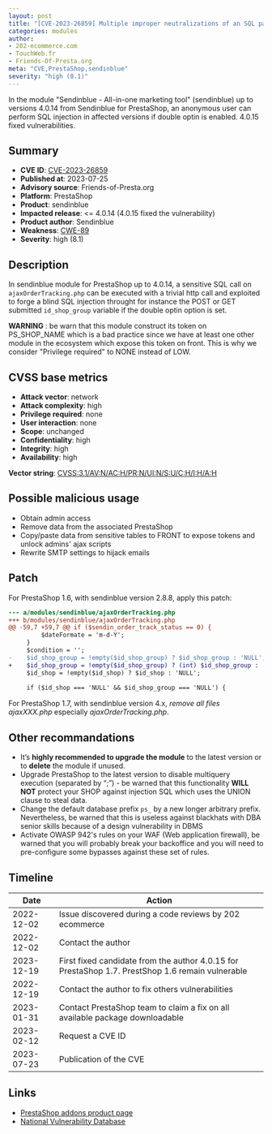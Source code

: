 ```yaml
---
layout: post
title: "[CVE-2023-26859] Multiple improper neutralizations of an SQL parameters in Sendinblue module for PrestaShop"
categories: modules
author:
- 202-ecommerce.com
- TouchWeb.fr
- Friends-Of-Presta.org
meta: "CVE,PrestaShop,sendinblue"
severity: "high (8.1)"
---
```


In the module "Sendinblue - All-in-one marketing tool" (sendinblue) up to versions 4.0.14 from Sendinblue for PrestaShop, an anonymous user can perform SQL injection in affected versions if double optin is enabled. 4.0.15 fixed vulnerabilities.

## Summary

* **CVE ID**: [CVE-2023-26859](https://cve.mitre.org/cgi-bin/cvename.cgi?name=CVE-2023-26859)
* **Published at**: 2023-07-25
* **Advisory source**: Friends-of-Presta.org
* **Platform**: PrestaShop
* **Product**: sendinblue
* **Impacted release**: <= 4.0.14 (4.0.15 fixed the vulnerability)
* **Product author**: Sendinblue
* **Weakness**: [CWE-89](https://cwe.mitre.org/data/definitions/89.html)
* **Severity**: high (8.1)


## Description

In sendinblue module for PrestaShop up to 4.0.14, a sensitive SQL call on `ajaxOrderTracking.php` can be executed with a trivial http call and exploited to forge a blind SQL injection throught for instance the POST or GET submitted `id_shop_group` variable if the double optin option is set.

**WARNING** : be warn that this module construct its token on PS_SHOP_NAME which is a bad practice since we have at least one other module in the ecosystem which expose this token on front. This is why we consider "Privilege required" to NONE instead of LOW.


## CVSS base metrics

* **Attack vector**: network
* **Attack complexity**: high
* **Privilege required**: none
* **User interaction**: none
* **Scope**: unchanged
* **Confidentiality**: high
* **Integrity**: high
* **Availability**: high

**Vector string**: [CVSS:3.1/AV:N/AC:H/PR:N/UI:N/S:U/C:H/I:H/A:H](https://nvd.nist.gov/vuln-metrics/cvss/v3-calculator?vector=AV:N/AC:H/PR:N/UI:N/S:U/C:H/I:H/A:H)


## Possible malicious usage

* Obtain admin access
* Remove data from the associated PrestaShop
* Copy/paste data from sensitive tables to FRONT to expose tokens and unlock admins' ajax scripts
* Rewrite SMTP settings to hijack emails


## Patch

For PrestaShop 1.6, with sendinblue version 2.8.8, apply this patch:

```diff
--- a/modules/sendinblue/ajaxOrderTracking.php
+++ b/modules/sendinblue/ajaxOrderTracking.php
@@ -59,7 +59,7 @@ if ($sendin_order_track_status == 0) {
         $dateFormate = 'm-d-Y';
     }
     $condition = '';
-    $id_shop_group = !empty($id_shop_group) ? $id_shop_group : 'NULL';
+    $id_shop_group = !empty($id_shop_group) ? (int) $id_shop_group : 'NULL';
     $id_shop = !empty($id_shop) ? $id_shop : 'NULL';
     
     if ($id_shop === 'NULL' && $id_shop_group === 'NULL') {

```

For PrestaShop 1.7, with sendinblue version 4.x, *remove all files ajaxXXX.php* especially *ajaxOrderTracking.php*.


## Other recommandations

* It’s **highly recommended to upgrade the module** to the latest version or to **delete** the module if unused.
* Upgrade PrestaShop to the latest version to disable multiquery execution (separated by “;”) - be warned that this functionality **WILL NOT** protect your SHOP against injection SQL which uses the UNION clause to steal data.
* Change the default database prefix `ps_` by a new longer arbitrary prefix. Nevertheless, be warned that this is useless against blackhats with DBA senior skills because of a design vulnerability in DBMS
* Activate OWASP 942's rules on your WAF (Web application firewall), be warned that you will probably break your backoffice and you will need to pre-configure some bypasses against these set of rules.


## Timeline

| Date | Action |
|--|--|
| 2022-12-02 | Issue discovered during a code reviews by 202 ecommerce |
| 2022-12-02 | Contact the author |
| 2023-12-19 | First fixed candidate from the author 4.0.15 for PrestaShop 1.7. PrestShop 1.6 remain vulnerable |
| 2022-12-19 | Contact the author to fix others vulnerabilities |
| 2023-01-31 | Contact PrestaShop team to claim a fix on all available package downloadable |
| 2023-02-12 | Request a CVE ID |
| 2023-07-23 | Publication of the CVE |


## Links

* [PrestaShop addons product page](https://addons.prestashop.com/en/newsletter-sms/8300-sendinblue-all-in-one-marketing-tool.html)
* [National Vulnerability Database](https://nvd.nist.gov/vuln/detail/CVE-2023-26859)
